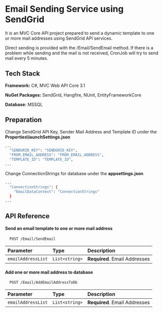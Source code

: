 # Email Sending Service using SendGrid

It is an MVC Core API project prepared to send a dynamic template to one or more mail addresses using SendGrid API services.

Direct sending is provided with the /Email/SendEmail method. If there is a problem while sending and the mail is not received, CronJob will try to send mail every 5 minutes.


## Tech Stack

**Framework:** C#, MVC Web API Core 3.1

**NuGet Packages:** SendGrid, Hangfire, NUnit, EntityFrameworkCore

**Database:** MSSQL 


## Preparation

Change SendGrid API Key, Sender Mail Address and Template ID under the **Properties\launchSettings.json**

```bash
...
  "SENDGRID_KEY": "SENDGRID_KEY",
  "FROM_EMAIL_ADDRESS": "FROM_EMAIL_ADDRESS",
  "TEMPLATE_ID": "TEMPLATE_ID",
...
```
Change ConnectionStrings for database under the **appsettings.json**

```bash
...
  "ConnectionStrings": {
    "EmailDataContext": "ConnectionStrings"
  }
...
```
## API Reference

#### Send an email template to one or more mail address

```http
  POST /Email/SendEmail
```

| Parameter | Type     | Description                |
| :-------- | :------- | :------------------------- |
| `emailAddressList` | `List<string>` | **Required**. Email Addresses |

#### Add one or more mail address to database

```http
  POST /Email/AddEmailAddressToDb
```

| Parameter | Type     | Description                       |
| :-------- | :------- | :-------------------------------- |
| `emailAddressList`      | `List<string>` | **Required**. Email Addresses |



